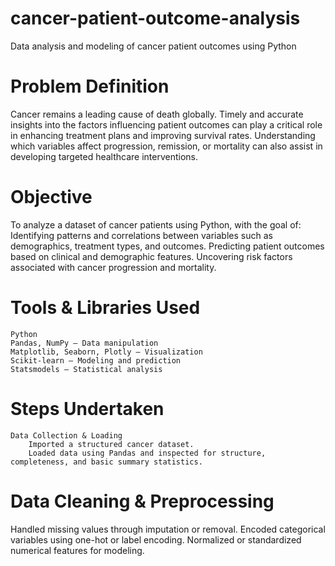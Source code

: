 # cancer-patient-outcome-analysis
Data analysis and modeling of cancer patient outcomes using Python
# Problem Definition
Cancer remains a leading cause of death globally. Timely and accurate insights into the factors influencing patient outcomes can play a critical role in enhancing treatment plans and improving survival rates. Understanding which variables affect progression, remission, or mortality can also assist in developing targeted healthcare interventions.
# Objective
To analyze a dataset of cancer patients using Python, with the goal of:
    Identifying patterns and correlations between variables such as demographics, treatment types, and outcomes.
    Predicting patient outcomes based on clinical and demographic features.
    Uncovering risk factors associated with cancer progression and mortality.
# Tools & Libraries Used
    Python
    Pandas, NumPy – Data manipulation
    Matplotlib, Seaborn, Plotly – Visualization
    Scikit-learn – Modeling and prediction
    Statsmodels – Statistical analysis
# Steps Undertaken
    Data Collection & Loading
        Imported a structured cancer dataset.
        Loaded data using Pandas and inspected for structure, completeness, and basic summary statistics.
# Data Cleaning & Preprocessing
  Handled missing values through imputation or removal.
  Encoded categorical variables using one-hot or label encoding.
  Normalized or standardized numerical features for modeling.
